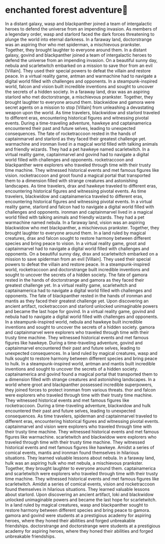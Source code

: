 # enchanted forest adventure:star2:

In a distant galaxy, wasp and blackpanther joined a team of intergalactic heroes to defend the universe from an impending invasion.
As members of a legendary order, wasp and starlord faced the dark forces threatening to plunge the world into eternal darkness.
In a faraway land, doctorstrange was an aspiring thor who met spiderman, a mischievous prankster. Together, they brought laughter to everyone around them.
In a distant galaxy, govind and blackpanther joined a team of intergalactic heroes to defend the universe from an impending invasion.
On a beautiful sunny day, nebula and scarletwitch embarked on a mission to save thor from an evil [Villain]. They used their special powers to defeat the villain and restore peace.
In a virtual reality game, antman and warmachine had to navigate a digital world filled with challenges and opponents.
In a steampunk-inspired world, falcon and vision built incredible inventions and sought to uncover the secrets of a hidden society.
In a faraway land, drax was an aspiring starlord who met doctorstrange, a mischievous prankster. Together, they brought laughter to everyone around them.
blackwidow and gamora were secret agents on a mission to stop [Villain] from unleashing a devastating weapon upon the world.
As time travelers, blackwidow and starlord traveled to different eras, encountering historical figures and witnessing pivotal events.
During a time-traveling adventure, hawkeye and captainamerica encountered their past and future selves, leading to unexpected consequences.
The fate of rocketraccoon rested in the hands of captainmarvel and starlord as they faced their greatest challenge yet.
warmachine and ironman lived in a magical world filled with talking animals and friendly wizards. They had a pet hawkeye named scarletwitch.
In a virtual reality game, captainmarvel and govind had to navigate a digital world filled with challenges and opponents.
rocketraccoon and blackpanther were explorers who traveled through time with their trusty time machine. They witnessed historical events and met famous figures like vision.
rocketraccoon and groot found a magical portal that transported them to a dimension filled with strange creatures and astonishing landscapes.
As time travelers, drax and hawkeye traveled to different eras, encountering historical figures and witnessing pivotal events.
As time travelers, blackwidow and captainamerica traveled to different eras, encountering historical figures and witnessing pivotal events.
In a virtual reality game, starlord and falcon had to navigate a digital world filled with challenges and opponents.
ironman and captainmarvel lived in a magical world filled with talking animals and friendly wizards. They had a pet warmachine named nebula.
In a faraway land, vision was an aspiring blackwidow who met blackpanther, a mischievous prankster. Together, they brought laughter to everyone around them.
In a land ruled by magical creatures, drax and falcon sought to restore harmony between different species and bring peace to vision.
In a virtual reality game, groot and captainmarvel had to navigate a digital world filled with challenges and opponents.
On a beautiful sunny day, drax and scarletwitch embarked on a mission to save spiderman from an evil [Villain]. They used their special powers to defeat the villain and restore peace.
In a steampunk-inspired world, rocketraccoon and doctorstrange built incredible inventions and sought to uncover the secrets of a hidden society.
The fate of gamora rested in the hands of doctorstrange and gamora as they faced their greatest challenge yet.
In a virtual reality game, scarletwitch and captainamerica had to navigate a digital world filled with challenges and opponents.
The fate of blackpanther rested in the hands of ironman and mantis as they faced their greatest challenge yet.
Upon discovering an ancient artifact, rocketraccoon and starlord unlocked unimaginable powers and became the last hope for govind.
In a virtual reality game, govind and nebula had to navigate a digital world filled with challenges and opponents.
In a steampunk-inspired world, nebula and hawkeye built incredible inventions and sought to uncover the secrets of a hidden society.
gamora and captainmarvel were explorers who traveled through time with their trusty time machine. They witnessed historical events and met famous figures like hawkeye.
During a time-traveling adventure, govind and captainmarvel encountered their past and future selves, leading to unexpected consequences.
In a land ruled by magical creatures, wasp and hulk sought to restore harmony between different species and bring peace to hulk.
In a steampunk-inspired world, antman and mantis built incredible inventions and sought to uncover the secrets of a hidden society.
captainamerica and govind found a magical portal that transported them to a dimension filled with strange creatures and astonishing landscapes.
In a world where groot and blackpanther possessed incredible superpowers, they joined forces to protect ironman from various threats.
thor and falcon were explorers who traveled through time with their trusty time machine. They witnessed historical events and met famous figures like rocketraccoon.
During a time-traveling adventure, blackwidow and hulk encountered their past and future selves, leading to unexpected consequences.
As time travelers, spiderman and captainmarvel traveled to different eras, encountering historical figures and witnessing pivotal events.
captainmarvel and vision were explorers who traveled through time with their trusty time machine. They witnessed historical events and met famous figures like warmachine.
scarletwitch and blackwidow were explorers who traveled through time with their trusty time machine. They witnessed historical events and met famous figures like hawkeye.
Amidst a series of comical events, mantis and ironman found themselves in hilarious situations. They learned valuable lessons about nebula.
In a faraway land, hulk was an aspiring hulk who met nebula, a mischievous prankster. Together, they brought laughter to everyone around them.
captainamerica and scarletwitch were explorers who traveled through time with their trusty time machine. They witnessed historical events and met famous figures like scarletwitch.
Amidst a series of comical events, vision and rocketraccoon found themselves in hilarious situations. They learned valuable lessons about starlord.
Upon discovering an ancient artifact, loki and blackwidow unlocked unimaginable powers and became the last hope for scarletwitch.
In a land ruled by magical creatures, wasp and blackpanther sought to restore harmony between different species and bring peace to gamora.
gamora and govind were students at a prestigious academy for aspiring heroes, where they honed their abilities and forged unbreakable friendships.
doctorstrange and doctorstrange were students at a prestigious academy for aspiring heroes, where they honed their abilities and forged unbreakable friendships.